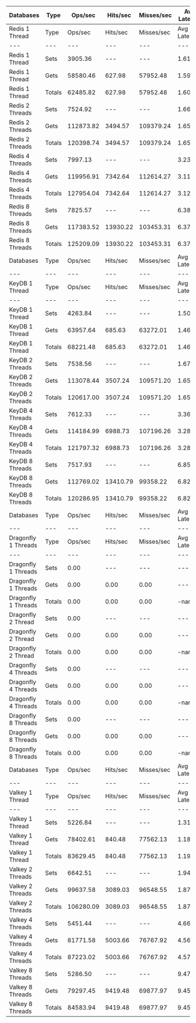 | Databases | Type | Ops/sec | Hits/sec | Misses/sec | Avg Latency | p50 Latency | p99 Latency | p99.9 Latency | KB/sec |
| --- | --- | --- | --- | --- | --- | --- | --- | --- | --- |
| Redis 1 Thread | Type | Ops/sec | Hits/sec | Misses/sec | Avg Latency | p50 Latency | p99 Latency | p99.9 Latency | KB/sec |
| --- | --- | --- | --- | --- | --- | --- | --- | --- | --- |
Redis 1 Thread | Sets | 3905.36 | --- | --- | 1.61424 | 1.59100 | 2.51100 | 7.42300 | 4088.40 |
Redis 1 Thread | Gets | 58580.46 | 627.98 | 57952.48 | 1.59909 | 1.58300 | 2.47900 | 6.11100 | 2861.13 |
Redis 1 Thread | Totals | 62485.82 | 627.98 | 57952.48 | 1.60004 | 1.58300 | 2.47900 | 6.20700 | 6949.53 |
Redis 2 Threads | Sets | 7524.92 | --- | --- | 1.66487 | 1.43100 | 3.63100 | 8.89500 | 7877.60 |
Redis 2 Threads | Gets | 112873.82 | 3494.57 | 109379.24 | 1.65060 | 1.42300 | 3.64700 | 9.53500 | 7806.35 |
Redis 2 Threads | Totals | 120398.74 | 3494.57 | 109379.24 | 1.65149 | 1.42300 | 3.64700 | 9.53500 | 15683.95 |
Redis 4 Threads | Sets | 7997.13 | --- | --- | 3.23092 | 3.05500 | 11.90300 | 18.68700 | 8371.94 |
Redis 4 Threads | Gets | 119956.91 | 7342.64 | 112614.27 | 3.11920 | 3.02300 | 6.81500 | 15.61500 | 11939.17 |
Redis 4 Threads | Totals | 127954.04 | 7342.64 | 112614.27 | 3.12618 | 3.02300 | 6.87900 | 16.25500 | 20311.11 |
Redis 8 Threads | Sets | 7825.57 | --- | --- | 6.38874 | 6.07900 | 14.78300 | 45.05500 | 8192.34 |
Redis 8 Threads | Gets | 117383.52 | 13930.22 | 103453.31 | 6.37695 | 6.04700 | 14.65500 | 45.56700 | 18454.47 |
Redis 8 Threads | Totals | 125209.09 | 13930.22 | 103453.31 | 6.37769 | 6.04700 | 14.65500 | 45.56700 | 26646.81 |
| Databases | Type | Ops/sec | Hits/sec | Misses/sec | Avg Latency | p50 Latency | p99 Latency | p99.9 Latency | KB/sec |
| --- | --- | --- | --- | --- | --- | --- | --- | --- | --- |
| KeyDB 1 Thread | Type | Ops/sec | Hits/sec | Misses/sec | Avg Latency | p50 Latency | p99 Latency | p99.9 Latency | KB/sec |
| --- | --- | --- | --- | --- | --- | --- | --- | --- | --- |
KeyDB 1 Thread | Sets | 4263.84 | --- | --- | 1.50286 | 1.45500 | 2.81500 | 5.95100 | 4463.68 |
KeyDB 1 Thread | Gets | 63957.64 | 685.63 | 63272.01 | 1.46313 | 1.43900 | 2.31900 | 5.79100 | 3123.76 |
KeyDB 1 Thread | Totals | 68221.48 | 685.63 | 63272.01 | 1.46561 | 1.43900 | 2.31900 | 5.88700 | 7587.44 |
KeyDB 2 Threads | Sets | 7538.56 | --- | --- | 1.67828 | 1.49500 | 3.98300 | 9.72700 | 7891.88 |
KeyDB 2 Threads | Gets | 113078.44 | 3507.24 | 109571.20 | 1.65403 | 1.48700 | 3.59900 | 9.59900 | 7826.86 |
KeyDB 2 Threads | Totals | 120617.00 | 3507.24 | 109571.20 | 1.65555 | 1.48700 | 3.63100 | 9.59900 | 15718.74 |
KeyDB 4 Threads | Sets | 7612.33 | --- | --- | 3.36034 | 3.19900 | 9.40700 | 19.32700 | 7969.11 |
KeyDB 4 Threads | Gets | 114184.99 | 6988.73 | 107196.26 | 3.28386 | 3.16700 | 8.63900 | 18.94300 | 11364.08 |
KeyDB 4 Threads | Totals | 121797.32 | 6988.73 | 107196.26 | 3.28864 | 3.16700 | 8.70300 | 18.94300 | 19333.19 |
KeyDB 8 Threads | Sets | 7517.93 | --- | --- | 6.85690 | 6.39900 | 19.32700 | 50.17500 | 7870.29 |
KeyDB 8 Threads | Gets | 112769.02 | 13410.79 | 99358.22 | 6.82223 | 6.36700 | 19.07100 | 49.91900 | 17757.30 |
KeyDB 8 Threads | Totals | 120286.95 | 13410.79 | 99358.22 | 6.82439 | 6.36700 | 19.07100 | 49.91900 | 25627.59 |
| Databases | Type | Ops/sec | Hits/sec | Misses/sec | Avg Latency | p50 Latency | p99 Latency | p99.9 Latency | KB/sec |
| --- | --- | --- | --- | --- | --- | --- | --- | --- | --- |
| Dragonfly 1 Threads | Type | Ops/sec | Hits/sec | Misses/sec | Avg Latency | p50 Latency | p99 Latency | p99.9 Latency | KB/sec |
| --- | --- | --- | --- | --- | --- | --- | --- | --- | --- |
Dragonfly 1 Threads | Sets | 0.00 | --- | --- | --- | --- | --- | --- | 0.00 |
Dragonfly 1 Threads | Gets | 0.00 | 0.00 | 0.00 | --- | --- | --- | --- | 0.00 |
Dragonfly 1 Threads | Totals | 0.00 | 0.00 | 0.00 | -nan | 0.00700 | 0.00700 | 0.00700 | 0.00 |
Dragonfly 2 Thread | Sets | 0.00 | --- | --- | --- | --- | --- | --- | 0.00 |
Dragonfly 2 Thread | Gets | 0.00 | 0.00 | 0.00 | --- | --- | --- | --- | 0.00 |
Dragonfly 2 Thread | Totals | 0.00 | 0.00 | 0.00 | -nan | 0.00700 | 0.00700 | 0.00700 | 0.00 |
Dragonfly 4 Threads | Sets | 0.00 | --- | --- | --- | --- | --- | --- | 0.00 |
Dragonfly 4 Threads | Gets | 0.00 | 0.00 | 0.00 | --- | --- | --- | --- | 0.00 |
Dragonfly 4 Threads | Totals | 0.00 | 0.00 | 0.00 | -nan | 0.00700 | 0.00700 | 0.00700 | 0.00 |
Dragonfly 8 Threads | Sets | 0.00 | --- | --- | --- | --- | --- | --- | 0.00 |
Dragonfly 8 Threads | Gets | 0.00 | 0.00 | 0.00 | --- | --- | --- | --- | 0.00 |
Dragonfly 8 Threads | Totals | 0.00 | 0.00 | 0.00 | -nan | 0.00700 | 0.00700 | 0.00700 | 0.00 |
| Databases | Type | Ops/sec | Hits/sec | Misses/sec | Avg Latency | p50 Latency | p99 Latency | p99.9 Latency | KB/sec |
| --- | --- | --- | --- | --- | --- | --- | --- | --- | --- |
| Valkey 1 Thread | Type | Ops/sec | Hits/sec | Misses/sec | Avg Latency | p50 Latency | p99 Latency | p99.9 Latency | KB/sec |
| --- | --- | --- | --- | --- | --- | --- | --- | --- | --- |
Valkey 1 Thread | Sets | 5226.84 | --- | --- | 1.31053 | 1.10300 | 2.79900 | 17.66300 | 5471.81 |
Valkey 1 Thread | Gets | 78402.61 | 840.48 | 77562.13 | 1.18801 | 1.09500 | 1.98300 | 5.75900 | 3829.27 |
Valkey 1 Thread | Totals | 83629.45 | 840.48 | 77562.13 | 1.19567 | 1.09500 | 2.00700 | 7.96700 | 9301.08 |
Valkey 2 Threads | Sets | 6642.51 | --- | --- | 1.94736 | 1.79100 | 4.63900 | 14.46300 | 6953.83 |
Valkey 2 Threads | Gets | 99637.58 | 3089.03 | 96548.55 | 1.87515 | 1.78300 | 3.29500 | 8.89500 | 6895.20 |
Valkey 2 Threads | Totals | 106280.09 | 3089.03 | 96548.55 | 1.87967 | 1.78300 | 3.29500 | 9.47100 | 13849.03 |
Valkey 4 Threads | Sets | 5451.44 | --- | --- | 4.66227 | 4.51100 | 9.27900 | 44.54300 | 5706.94 |
Valkey 4 Threads | Gets | 81771.58 | 5003.66 | 76767.92 | 4.56804 | 4.47900 | 9.02300 | 14.97500 | 8136.99 |
Valkey 4 Threads | Totals | 87223.02 | 5003.66 | 76767.92 | 4.57393 | 4.47900 | 9.02300 | 15.29500 | 13843.92 |
Valkey 8 Threads | Sets | 5286.50 | --- | --- | 9.47985 | 9.21500 | 19.07100 | 39.67900 | 5534.27 |
Valkey 8 Threads | Gets | 79297.45 | 9419.48 | 69877.97 | 9.45322 | 9.21500 | 19.45500 | 41.21500 | 12475.84 |
Valkey 8 Threads | Totals | 84583.94 | 9419.48 | 69877.97 | 9.45489 | 9.21500 | 19.45500 | 41.21500 | 18010.10 |
